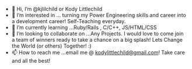 - 👋 Hi, I’m @kjlilchild or Kody Littlechild
- 👀 I’m interested in ... turning my Power Engineering skills and career into a development career! Self-Teaching everyday.
- 🌱 I’m currently learning ...Ruby/Rails , C/C++, JS/HTML/CSS
- 💞️ I’m looking to collaborate on ...Any Projects. I would love to come join a team of winners ready to take a chance on a big splash! Lets Change the World (or others) Together! :)
- 📫 How to reach me ...email me @ kodylittlechild@gmail.com! Take care and all the best!

<!---
kjlilchild/kjlilchild is a ✨ special ✨ repository because its `README.md` (this file) appears on your GitHub profile.
You can click the Preview link to take a look at your changes.
--->

